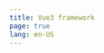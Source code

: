 ```yaml
---
title: Vue3 framework
page: true
lang: en-US
---
```


<ClientOnly>
  <ParallaxHome />
</ClientOnly>
